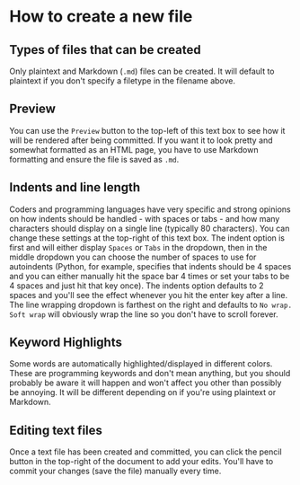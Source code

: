 # How to create a new file
## Types of files that can be created
Only plaintext and Markdown (`.md`) files can be created. It will default to plaintext if you don't specify a filetype in the filename above.

## Preview
You can use the `Preview` button to the top-left of this text box to see how it will be rendered after being committed. If you want it to look pretty and somewhat formatted as an HTML page, you have to use Markdown formatting and ensure the file is saved as `.md`. 

## Indents and line length
Coders and programming languages have very specific and strong opinions on how indents should be handled - with spaces or tabs - and how many characters should display on a single line (typically 80 characters). You can change these settings at the top-right of this text box. The indent option is first and will either display `Spaces` or `Tabs` in the dropdown, then in the middle dropdown you can choose the number of spaces to use for autoindents (Python, for example, specifies that indents should be 4 spaces and you can either manually hit the space bar 4 times or set your tabs to be 4 spaces and just hit that key once). The indents option defaults to 2 spaces and you'll see the effect whenever you hit the enter key after a line. The line wrapping dropdown is farthest on the right and defaults to `No wrap.` `Soft wrap` will obviously wrap the line so you don't have to scroll forever.

## Keyword Highlights
Some words are automatically highlighted/displayed in different colors. These are programming keywords and don't mean anything, but you should probably be aware it will happen and won't affect you other than possibly be annoying. It will be different depending on if you're using plaintext or Markdown.

## Editing text files
Once a text file has been created and committed, you can click the pencil button in the top-right of the document to add your edits. You'll have to commit your changes (save the file) manually every time.
